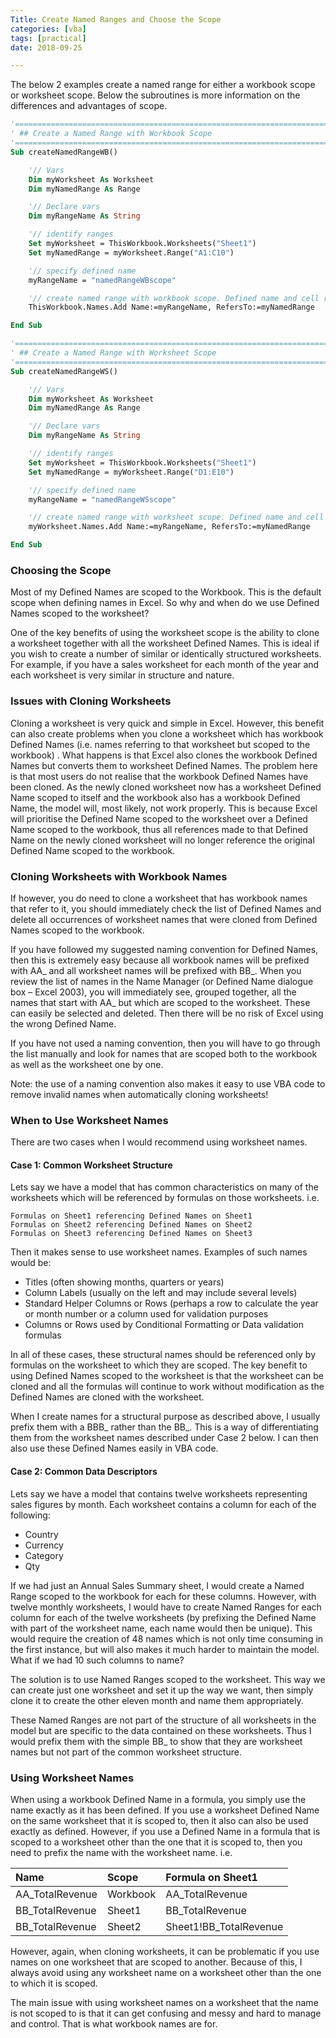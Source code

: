 ```yaml
---
Title: Create Named Ranges and Choose the Scope
categories: [vba]
tags: [practical]
date: 2018-09-25

---
```


The below 2 examples create a named range for either a workbook scope or worksheet scope.
Below the subroutines is more information on the differences and advantages of scope.

```vb
'==================================================================================================
' ## Create a Named Range with Workbook Scope
'==================================================================================================
Sub createNamedRangeWB()

    '// Vars
    Dim myWorksheet As Worksheet
    Dim myNamedRange As Range

    '// Declare vars
    Dim myRangeName As String

    '// identify ranges
    Set myWorksheet = ThisWorkbook.Worksheets("Sheet1")
    Set myNamedRange = myWorksheet.Range("A1:C10")

    '// specify defined name
    myRangeName = "namedRangeWBscope"

    '// create named range with workbook scope. Defined name and cell range are as specified
    ThisWorkbook.Names.Add Name:=myRangeName, RefersTo:=myNamedRange

End Sub

'==================================================================================================
' ## Create a Named Range with Worksheet Scope
'==================================================================================================
Sub createNamedRangeWS()

    '// Vars
    Dim myWorksheet As Worksheet
    Dim myNamedRange As Range

    '// Declare vars
    Dim myRangeName As String

    '// identify ranges
    Set myWorksheet = ThisWorkbook.Worksheets("Sheet1")
    Set myNamedRange = myWorksheet.Range("D1:E10")

    '// specify defined name
    myRangeName = "namedRangeWSscope"

    '// create named range with worksheet scope. Defined name and cell range are as specified
    myWorksheet.Names.Add Name:=myRangeName, RefersTo:=myNamedRange

End Sub
```

### Choosing the Scope
Most of my Defined Names are scoped to the Workbook. This is the default scope when defining names in Excel. So why and when do we use Defined Names scoped to the worksheet?

One of the key benefits of using the worksheet scope is the ability to clone a worksheet together with all the worksheet Defined Names. This is ideal if you wish to create a number of similar or identically structured worksheets. For example, if you have a sales worksheet for each month of the year and each worksheet is very similar in structure and nature.

### Issues with Cloning Worksheets
Cloning a worksheet is very quick and simple in Excel. However, this benefit can also create problems when you clone a worksheet which has workbook Defined Names (i.e. names referring to that worksheet but scoped to the workbook) . What happens is that Excel also clones the workbook Defined Names but converts them to worksheet Defined Names. The problem here is that most users do not realise that the workbook Defined Names have been cloned. As the newly cloned worksheet now has a worksheet Defined Name scoped to itself and the workbook also has a workbook Defined Name, the model will, most likely, not work properly. This is because Excel will prioritise the Defined Name scoped to the worksheet over a Defined Name scoped to the workbook, thus all references made to that Defined Name on the newly cloned worksheet will no longer reference the original Defined Name scoped to the workbook.

### Cloning Worksheets with Workbook Names
If however, you do need to clone a worksheet that has workbook names that refer to it, you should immediately check the list of Defined Names and delete all occurrences of worksheet names that were cloned from Defined Names scoped to the workbook.

If you have followed my suggested naming convention for Defined Names, then this is extremely easy because all workbook names will be prefixed with AA_ and all worksheet names will be prefixed with BB_. When you review the list of names in the Name Manager (or Defined Name dialogue box – Excel 2003), you will immediately see, grouped together, all the names that start with AA_ but which are scoped to the worksheet. These can easily be selected and deleted. Then there will be no risk of Excel using the wrong Defined Name.

If you have not used a naming convention, then you will have to go through the list manually and look for names that are scoped both to the workbook as well as the worksheet one by one.

Note: the use of a naming convention also makes it easy to use VBA code to remove invalid names when automatically cloning worksheets!

### When to Use Worksheet Names
There are two cases when I would recommend using worksheet names.

#### Case 1: Common Worksheet Structure
Lets say we have a model that has common characteristics on many of the worksheets which will be referenced by formulas on those worksheets. i.e.

```
Formulas on Sheet1 referencing Defined Names on Sheet1
Formulas on Sheet2 referencing Defined Names on Sheet2
Formulas on Sheet3 referencing Defined Names on Sheet3
```

Then it makes sense to use worksheet names. Examples of such names would be:
- Titles (often showing months, quarters or years)
- Column Labels (usually on the left and may include several levels)
- Standard Helper Columns or Rows (perhaps a row to calculate the year or month number or a column used for validation purposes
- Columns or Rows used by Conditional Formatting or Data validation formulas

In all of these cases, these structural names should be referenced only by formulas on the worksheet to which they are scoped. The key benefit to using Defined Names scoped to the worksheet is that the worksheet can be cloned and all the formulas will continue to work without modification as the Defined Names are cloned with the worksheet.

When I create names for a structural purpose as described above, I usually prefix them with a BBB_ rather than the BB_. This is a way of differentiating them from the worksheet names described under Case 2 below. I can then also use these Defined Names easily in VBA code.

#### Case 2: Common Data Descriptors
Lets say we have a model that contains twelve worksheets representing sales figures by month. Each worksheet contains a column for each of the following:
- Country
- Currency
- Category
- Qty

If we had just an Annual Sales Summary sheet, I would create a Named Range scoped to the workbook for each for these columns. However, with twelve monthly worksheets, I would have to create Named Ranges for each column for each of the twelve worksheets (by prefixing the Defined Name with part of the worksheet name, each name would then be unique). This would require the creation of 48 names which is not only time consuming in the first instance, but will also makes it much harder to maintain the model. What if we had 10 such columns to name?

The solution is to use Named Ranges scoped to the worksheet. This way we can create just one worksheet and set it up the way we want, then simply clone it to create the other eleven month and name them appropriately.

These Named Ranges are not part of the structure of all worksheets in the model but are specific to the data contained on these worksheets. Thus I would prefix them with the simple BB_ to show that they are worksheet names but not part of the common worksheet structure.

### Using Worksheet Names
When using a workbook Defined Name in a formula, you simply use the name exactly as it has been defined. If you use a worksheet Defined Name on the same worksheet that it is scoped to, then it also can also be used exactly as defined. However, if you use a Defined Name in a formula that is scoped to a worksheet other than the one that it is scoped to, then you need to prefix the name with the worksheet name. i.e.

| Name            | Scope    | Formula on Sheet1      |
|:----------------|:---------|:-----------------------|
| AA_TotalRevenue | Workbook | AA_TotalRevenue        |
| BB_TotalRevenue | Sheet1   | BB_TotalRevenue        |
| BB_TotalRevenue | Sheet2   | Sheet1!BB_TotalRevenue |

However, again, when cloning worksheets, it can be problematic if you use names on one worksheet that are scoped to another. Because of this, I always avoid using any worksheet name on a worksheet other than the one to which it is scoped.

The main issue with using worksheet names on a worksheet that the name is not scoped to is that it can get confusing and messy and hard to manage and control. That is what workbook names are for.
